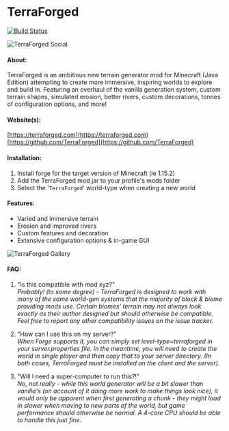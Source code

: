 # TerraForged

[![Build Status](https://ci.dags.me/buildStatus/icon?job=TerraForged)](https://ci.dags.me/job/TerraForged/)

![TerraForged Social](https://terraforged.com/curse/header.jpg)

#### About:
TerraForged is an ambitious new terrain generator mod for Minecraft (Java Edition) attempting to
 create more immersive, inspiring worlds to explore and build in. Featuring an overhaul of the
 vanilla generation system, custom terrain shapes, simulated erosion, better rivers, custom
 decorations, tonnes of configuration options, and more!

#### Website(s):
[https://terraforged.com](https://terraforged.com)  
[https://github.com/TerraForged](https://github.com/TerraForged)

#### Installation:
1. Install forge for the target version of Minecraft (ie 1.15.2)
2. Add the TerraForged mod jar to your profile's mods folder
3. Select the '`TerraForged`' world-type when creating a new world

#### Features:
- Varied and immersive terrain
- Erosion and improved rivers
- Custom features and decoration
- Extensive configuration options & in-game GUI

![TerraForged Gallery](https://terraforged.com/curse/gallery.jpg)

#### FAQ:
1. "Is this compatible with mod xyz?"  
_Probably! (to some degree) - TerraForged is designed to work with many of the same world-gen systems
that the majority of block & biome providing mods use. Certain biomes' terrain may not always look
exactly as their author designed but should otherwise be compatible. Feel free to report any other
compatibility issues on the issue tracker._

2. "How can I use this on my server?"  
_When Forge supports it, you can simply set level-type=terraforged in your server.properties file. In
the meantime, you will need to create the world in single player and then copy that to your server
directory. (In both cases, TerraForged must be installed on the client and the server)._

3. "Will I need a super-computer to run this?!"  
_No, not really - while this world generator will be a bit slower than vanilla's (on account of it
doing more work to make things look nice), it would only be apparent when first generating a chunk - 
they might load in slower when moving to new parts of the world, but game performance should
otherwise be normal. A 4-core CPU should be able to handle this just fine._
